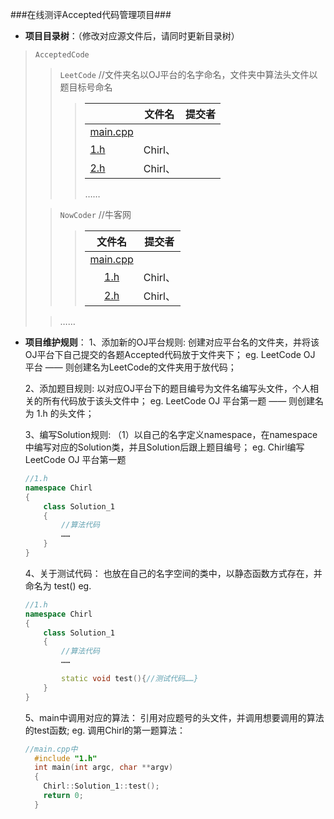 ###在线测评Accepted代码管理项目###

* **项目目录树**：（修改对应源文件后，请同时更新目录树）
> `AcceptedCode`
>>`LeetCode`		//文件夹名以OJ平台的名字命名，文件夹中算法头文件以题目标号命名
>>> | | 文件名 | 提交者 |
>>> |---|:-------:|:-------:| 	
>>>  |[main.cpp](AcceptedCode/LeetCode/main.cpp)|  |								
>>>  |[1.h](AcceptedCode/LeetCode/1.h)  | Chirl、 |	
>>>  |[2.h]()  | Chirl、 |			
>>>……
>	
>> `NowCoder`  //牛客网
>>> | 文件名 | 提交者 |
>>> |:-------:|:-------:| 	
>>>  |[main.cpp]()|  |								
>>>  |[1.h]()  | Chirl、 |	
>>>  |[2.h]()  | Chirl、 |				
>
>> ……


* **项目维护规则**：
1、添加新的OJ平台规则:
	创建对应平台名的文件夹，并将该OJ平台下自己提交的各题Accepted代码放于文件夹下；
	eg. LeetCode OJ 平台 —— 则创建名为LeetCode的文件夹用于放代码；
	
	2、添加题目规则:
	以对应OJ平台下的题目编号为文件名编写头文件，个人相关的所有代码放于该头文件中；
	eg. LeetCode OJ 平台第一题 —— 则创建名为 1.h 的头文件；

	3、编写Solution规则:
        （1）以自己的名字定义namespace，在namespace中编写对应的Solution类，并且Solution后跟上题目编号；
	 eg. Chirl编写LeetCode OJ 平台第一题 
    ``` C++
	//1.h 
    namespace Chirl
    {
		class Solution_1
		{
			//算法代码
			……
		}
    }
	``` 
	 
	4、关于测试代码：
	也放在自己的名字空间的类中，以静态函数方式存在，并命名为 test()
	eg.
	``` C++
  //1.h
   namespace Chirl
    {
		class Solution_1
		{
			//算法代码
			……

			static void test(){//测试代码……}
		}
    }
	```
	
	5、main中调用对应的算法：
	引用对应题号的头文件，并调用想要调用的算法的test函数;
	eg. 调用Chirl的第一题算法：
	``` C++
	//main.cpp中
	  #include "1.h"
	  int main(int argc, char **argv)
	  {
		Chirl::Solution_1::test();
		return 0;	
	  }	
	```
